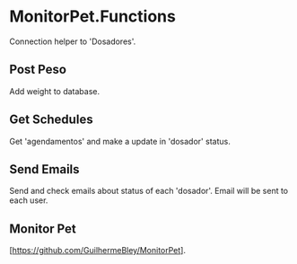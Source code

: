 # MonitorPet.Functions
Connection helper to 'Dosadores'.

## Post Peso
Add weight to database.

## Get Schedules
Get 'agendamentos' and make a update in 'dosador' status.

## Send Emails
Send and check emails about status of each 'dosador'. Email will be sent to each user.

## Monitor Pet
[https://github.com/GuilhermeBley/MonitorPet].
